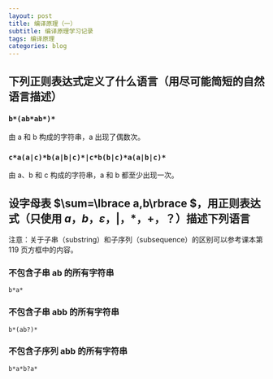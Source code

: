 ```yaml
---
layout: post
title: 编译原理（一）
subtitle: 编译原理学习记录
tags: 编译原理
categories: blog
---
```


## 下列正则表达式定义了什么语言（用尽可能简短的自然语言描述）

### `b*(ab*ab*)*`

由 a 和 b 构成的字符串，a 出现了偶数次。

### `c*a(a|c)*b(a|b|c)*|c*b(b|c)*a(a|b|c)*`

由 a、b 和 c 构成的字符串，a 和 b 都至少出现一次。

## 设字母表 $\sum=\lbrace a,b\rbrace $，用正则表达式（只使用 $a$，$b$，$\varepsilon$，$\vert$，\*，$+$，$？$）描述下列语言

注意：关于子串（substring）和子序列（subsequence）的区别可以参考课本第 119 页方框中的内容。

### 不包含子串 ab 的所有字符串

`b*a*`

### 不包含子串 abb 的所有字符串

`b*(ab?)*`

### 不包含子序列 abb 的所有字符串

`b*a*b?a*`
